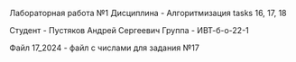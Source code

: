 Лабораторная работа №1
Дисциплина - Алгоритмизация
tasks 16, 17, 18

Студент - Пустяков Андрей Сергеевич
Группа - ИВТ-б-о-22-1

Файл 17_2024 - файл с числами для задания №17